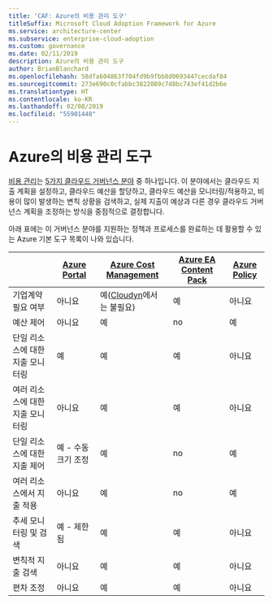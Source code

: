 ```yaml
---
title: 'CAF: Azure의 비용 관리 도구'
titleSuffix: Microsoft Cloud Adoption Framework for Azure
ms.service: architecture-center
ms.subservice: enterprise-cloud-adoption
ms.custom: governance
ms.date: 02/11/2019
description: Azure의 비용 관리 도구
author: BrianBlanchard
ms.openlocfilehash: 58dfa604863f704fd9b9fbb8d0693447cecdaf84
ms.sourcegitcommit: 273e690c0cfabbc3822089c7d8bc743ef41d2b6e
ms.translationtype: HT
ms.contentlocale: ko-KR
ms.lasthandoff: 02/08/2019
ms.locfileid: "55901448"
---
```

# <a name="cost-management-tools-in-azure"></a>Azure의 비용 관리 도구

[비용 관리](overview.md)는 [5가지 클라우드 거버넌스 분야](../governance-disciplines.md) 중 하나입니다. 이 분야에서는 클라우드 지출 계획을 설정하고, 클라우드 예산을 할당하고, 클라우드 예산을 모니터링/적용하고, 비용이 많이 발생하는 변칙 상황을 검색하고, 실제 지출이 예상과 다른 경우 클라우드 거버넌스 계획을 조정하는 방식을 중점적으로 결정합니다.

아래 표에는 이 거버넌스 분야를 지원하는 정책과 프로세스를 완료하는 데 활용할 수 있는 Azure 기본 도구 목록이 나와 있습니다.

|  | [Azure Portal](https://azure.microsoft.com/features/azure-portal/)  | [Azure Cost Management](/azure/cost-management/overview-cost-mgt)  | [Azure EA Content Pack](/power-bi/service-connect-to-azure-enterprise)  | [Azure Policy](/azure/governance/policy/overview) |
|---------|---------|---------|---------|---------|
|기업계약 필요 여부     | 아니요         | 예([Cloudyn](/azure/cost-management/overview)에서는 불필요)         | 예         | 아니요         |
|예산 제어     | 아니요         | 예         | no         | 예         |
|단일 리소스에 대한 지출 모니터링    | 예         | 예         | 예         | 아니요         |
|여러 리소스에 대한 지출 모니터링    | 아니요         | 예        | 예         | 아니요         |
|단일 리소스에 대한 지출 제어     | 예 - 수동 크기 조정         | 예         | no         | 예         |
|여러 리소스에서 지출 적용    | 아니요         | 예         | no         | 예         |
|추세 모니터링 및 검색     | 예 - 제한됨         | 예        | 예         | 아니요         |
|변칙적 지출 검색     | 아니요         | 예        | 예         | 아니요        |
|편차 조정     | 아니요        | 예        | 예        | 아니요        |
